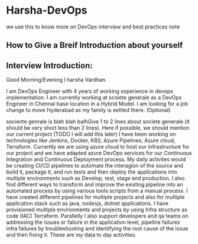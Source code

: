 # Harsha-DevOps
we use this to know more on DevOps interview and best practices note 
## How to Give a Breif Introduction about yourself 
## Interview Introduction:

Good Morning/Evening I harsha Vardhan. 

I am DevOps Engineer with 4 years of working experience in devops implementation. I am currently working at scoiete generale as a DevOps Engineer in Chennai base location in a Hybrid Model. 
I am looking for a job change to move Hyderabad as my family is settled there. (Optional)

sociente genrale is  blah blah balhGive 1 to 2 lines about societe generale (it should be very short less than 2 lines).
Here if possible, we should mention our current project (TODO I will add this later)
I have been working on technologies like Jenkins, Docker, K8S, Azure Pipelines, Azure cloud, Terraform. 
Currently we are using azure cloud to host our infrastructure for our project and we have adapted azure DevOps services for our Continuous Integration and Continuous Deployment process. My daily activites would be creating CI/CD pipelines to automate the interagion of the source and build it, package it, and run tests and then deploy the applications into multiple environments such as Develop, test, stage and production. I also find different ways to transform and improve the existing pipeline into an automated process by using various tools scripts from a manual process. I have created different pipelines for multiple projects and also for multiple application stack such as java, nodesjs, dotnet applications. I have provisioned multiple environments and projects by using Infra structure as code (IAC) Terraform. 
Parallelly I also support developers and qa teams on addressing the issues or failure in the application level, pipeline failures infra failures by troubleshooting and identifying the root cause of the issue and then fixing it. These are my data to day activities. 



